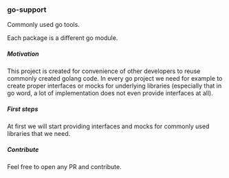 ### go-support

Commonly used go tools.

Each package is a different go module.

##### Motivation
This project is created for convenience of other developers to reuse commonly created golang code.
In every go project we need for example to create proper interfaces or mocks for underlying libraries (especially that in go word, a lot of implementation does not even provide interfaces at all).

##### First steps
At first we will start providing interfaces and mocks for commonly used libraries that we need.

##### Contribute
Feel free to open any PR and contribute.
